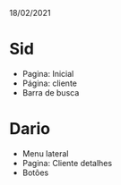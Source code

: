 18/02/2021
# Sid

- Pagina: Inicial
- Página: cliente
- Barra de busca

# Dario

- Menu lateral
- Pagina: Cliente detalhes
- Botões




